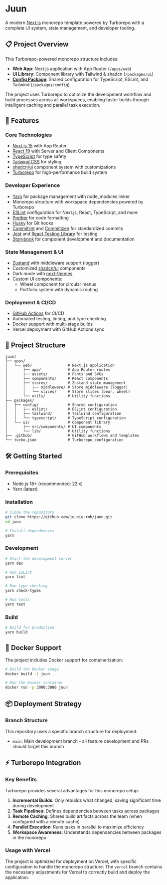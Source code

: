 # Juun

A modern [Next.js](https://nextjs.org) monorepo template powered by Turborepo with a complete UI system, state management, and developer tooling.

## 📋 Project Overview

This Turborepo-powered monorepo structure includes:

- **Web App**: Next.js application with App Router (`/apps/web`)
- **UI Library**: Component library with Tailwind & shadcn (`/packages/ui`)
- [**Config Package**](./packages/config/README.md): Shared configuration for TypeScript, ESLint, and Tailwind (`/packages/config`)

The project uses Turborepo to optimize the development workflow and build processes across all workspaces, enabling faster builds through intelligent caching and parallel task execution.

## 🚀 Features

### Core Technologies
- [Next.js 15](https://nextjs.org) with App Router
- [React 19](https://react.dev) with Server and Client Components
- [TypeScript](https://www.typescriptlang.org) for type safety
- [Tailwind CSS](https://tailwindcss.com) for styling
- [shadcn/ui](https://ui.shadcn.com) component system with customizations
- [Turborepo](https://turbo.build) for high-performance build system

### Developer Experience
- [Yarn](https://yarnpkg.com) for package management with node_modules linker
- Monorepo structure with workspace dependencies powered by Turborepo
- [ESLint](https://eslint.org) configuration for Next.js, React, TypeScript, and more
- [Prettier](https://prettier.io) for code formatting
- [Husky](https://typicode.github.io/husky) for Git hooks
- [Commitlint](https://commitlint.js.org) and [Commitizen](https://commitizen-tools.github.io/commitizen/) for standardized commits
- [Jest](https://jestjs.io) and [React Testing Library](https://testing-library.com) for testing
- [Storybook](https://storybook.js.org) for component development and documentation

### State Management & UI
- [Zustand](https://zustand.docs.pmnd.rs) with middleware support (logger)
- Customized [shadcn/ui](https://ui.shadcn.com) components
- Dark mode with [next-themes](https://github.com/pacocoursey/next-themes)
- Custom UI components:
  - Wheel component for circular menus
  - Portfolio system with dynamic routing

### Deployment & CI/CD
- [GitHub Actions](https://github.com/features/actions) for CI/CD
- Automated testing, linting, and type checking
- Docker support with multi-stage builds
- Vercel deployment with GitHub Actions sync

## 📁 Project Structure

```
juun/
├── apps/
│   └── web/                # Next.js application
│       ├── app/            # App Router routes
│       ├── assets/         # Fonts and SVGs
│       ├── components/     # React components
│       ├── stores/         # Zustand state management
│       │   ├── middleware/ # Store middleware (logger)
│       │   └── slices/     # Store slices (bear, wheel)
│       └── utils/          # Utility functions
├── packages/
│   ├── config/             # Shared configuration
│   │   ├── eslint/         # ESLint configuration
│   │   ├── tailwind/       # Tailwind configuration
│   │   └── typescript/     # TypeScript configuration
│   └── ui/                 # Component library
│       ├── src/components/ # UI components
│       └── lib/            # Utility functions
├── .github/                # GitHub workflows and templates
└── turbo.json              # Turborepo configuration
```

## 🛠️ Getting Started

### Prerequisites
- Node.js 18+ (recommended: 22.x)
- Yarn (latest)

### Installation

```bash
# Clone the repository
git clone https://github.com/juunie-roh/juun.git
cd juun

# Install dependencies
yarn
```

### Development

```bash
# Start the development server
yarn dev

# Run ESLint
yarn lint

# Run type checking
yarn check-types

# Run tests
yarn test
```

### Build

```bash
# Build for production
yarn build
```

## 🐳 Docker Support

The project includes Docker support for containerization:

```bash
# Build the Docker image
docker build -t juun .

# Run the Docker container
docker run -p 3000:3000 juun
```

## 📦 Deployment Strategy

### Branch Structure

This repository uses a specific branch structure for deployment:

- `main`: Main development branch - all feature development and PRs should target this branch

## ⚡ Turborepo Integration

### Key Benefits

Turborepo provides several advantages for this monorepo setup:

1. **Incremental Builds**: Only rebuilds what changed, saving significant time during development
2. **Task Pipelines**: Defines dependencies between tasks across packages
3. **Remote Caching**: Shares build artifacts across the team (when configured with a remote cache)
4. **Parallel Execution**: Runs tasks in parallel to maximize efficiency
5. **Workspace Awareness**: Understands dependencies between packages in the monorepo

### Usage with Vercel

The project is optimized for deployment on Vercel, with specific configuration to handle the monorepo structure. The `vercel` branch contains the necessary adjustments for Vercel to correctly build and deploy the application.